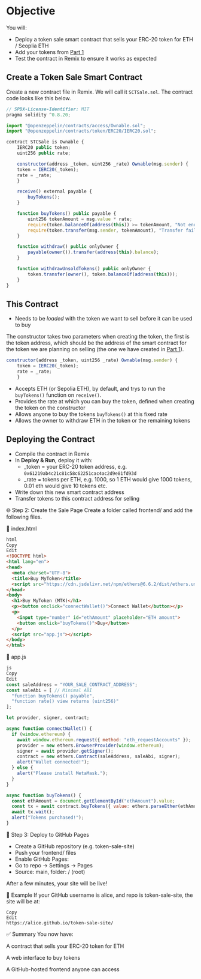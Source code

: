 # Objective

You will:

- Deploy a token sale smart contract that sells your ERC-20 token for ETH / Seoplia ETH
- Add your tokens from [Part 1](01-create-erc20.md)
- Test the contract in Remix to ensure it works as expected


## Create a Token Sale Smart Contract

Create a new contract file in Remix. We will call it `SCTSale.sol`.
The contract code looks like this below.

```js
// SPDX-License-Identifier: MIT
pragma solidity ^0.8.20;

import "@openzeppelin/contracts/access/Ownable.sol";
import "@openzeppelin/contracts/token/ERC20/IERC20.sol";

contract STCSale is Ownable {
    IERC20 public token;
    uint256 public rate;

    constructor(address _token, uint256 _rate) Ownable(msg.sender) {
    token = IERC20(_token);
    rate = _rate;
    }

    receive() external payable {
        buyTokens();
    }

    function buyTokens() public payable {
        uint256 tokenAmount = msg.value * rate;
        require(token.balanceOf(address(this)) >= tokenAmount, "Not enough tokens");
        require(token.transfer(msg.sender, tokenAmount), "Transfer failed");
    }

    function withdraw() public onlyOwner {
        payable(owner()).transfer(address(this).balance);
    }

    function withdrawUnsoldTokens() public onlyOwner {
        token.transfer(owner(), token.balanceOf(address(this)));
    }
}

```

## This Contract

- Needs to be *loaded* with the token we want to sell before it can be used to buy

 The constructor takes two parameters when creating the token, the first is the token address, which should be the address of the smart contract for the token we are planning on selling (the one we have created in [Part 1](01-create-erc20.md)).

```js
constructor(address _token, uint256 _rate) Ownable(msg.sender) {
    token = IERC20(_token);
    rate = _rate;
    }
```

- Accepts ETH (or Sepolia ETH), by default, and trys to run the `buyTokens()` function on `receive()`.
- Provides the rate at which you can buy the token, defined when creating the token on the constructor
- Allows anyone to buy the tokens `buyTokens()` at this fixed rate
- Allows the owner to withdraw ETH in the token or the remaining tokens

## Deploying the Contract

- Compile the contract in Remix
- In **Deploy & Run**, deploy it with:
  - _token = your ERC-20 token address, e.g. `0x61219ab4c21c81c58c62251cac4ac2d9e81fd93d`
  - _rate = tokens per ETH, e.g. 1000, so 1 ETH would give 1000 tokens, 0.01 eth would give 10 tokens etc.
- Write down this new smart contract address
- Transfer tokens to this contract address for selling

🌐 Step 2: Create the Sale Page
Create a folder called frontend/ and add the following files.

📝 index.html
```html
html
Copy
Edit
<!DOCTYPE html>
<html lang="en">
<head>
  <meta charset="UTF-8">
  <title>Buy MyToken</title>
  <script src="https://cdn.jsdelivr.net/npm/ethers@6.6.2/dist/ethers.umd.min.js"></script>
</head>
<body>
  <h1>Buy MyToken (MTK)</h1>
  <p><button onclick="connectWallet()">Connect Wallet</button></p>
  <p>
    <input type="number" id="ethAmount" placeholder="ETH amount">
    <button onclick="buyTokens()">Buy</button>
  </p>
  <script src="app.js"></script>
</body>
</html>
```
🧠 app.js

```js
js
Copy
Edit
const saleAddress = "YOUR_SALE_CONTRACT_ADDRESS";
const saleAbi = [ // Minimal ABI
  "function buyTokens() payable",
  "function rate() view returns (uint256)"
];

let provider, signer, contract;

async function connectWallet() {
  if (window.ethereum) {
    await window.ethereum.request({ method: "eth_requestAccounts" });
    provider = new ethers.BrowserProvider(window.ethereum);
    signer = await provider.getSigner();
    contract = new ethers.Contract(saleAddress, saleAbi, signer);
    alert("Wallet connected!");
  } else {
    alert("Please install MetaMask.");
  }
}

async function buyTokens() {
  const ethAmount = document.getElementById("ethAmount").value;
  const tx = await contract.buyTokens({ value: ethers.parseEther(ethAmount) });
  await tx.wait();
  alert("Tokens purchased!");
}
```

🚀 Step 3: Deploy to GitHub Pages

- Create a GitHub repository (e.g. token-sale-site)
- Push your frontend/ files
- Enable GitHub Pages:
- Go to repo → Settings → Pages
- Source: main, folder: / (root)

After a few minutes, your site will be live!

🔗 Example
If your GitHub username is alice, and repo is token-sale-site, the site will be at:

```arduino
Copy
Edit
https://alice.github.io/token-sale-site/
```

✅ Summary
You now have:

A contract that sells your ERC-20 token for ETH

A web interface to buy tokens

A GitHub-hosted frontend anyone can access